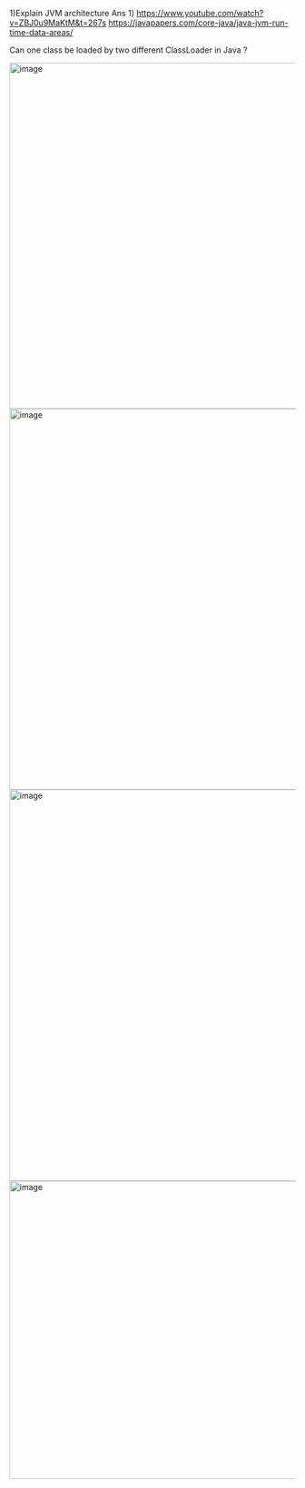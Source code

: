 


1)Explain JVM architecture 
Ans 1) https://www.youtube.com/watch?v=ZBJ0u9MaKtM&t=267s
https://javapapers.com/core-java/java-jvm-run-time-data-areas/

 Can one class be loaded by two different ClassLoader in Java ?


<img width="610" alt="image" src="https://user-images.githubusercontent.com/12210811/163709924-205644cc-e0fb-4e2b-88a0-cbe31d8b5803.png">

<img width="671" alt="image" src="https://user-images.githubusercontent.com/12210811/163709931-8121f261-c419-4625-b2d4-78a58b2489c8.png">


<img width="690" alt="image" src="https://user-images.githubusercontent.com/12210811/163709867-1bb31737-a651-4cc6-8f40-db4261592b4a.png">



<img width="525" alt="image" src="https://user-images.githubusercontent.com/12210811/169122570-e3d3f554-853c-4833-8461-67b3e7a45bc9.png">

